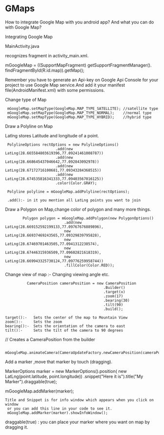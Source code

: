 GMaps
=====
How to integrate Google Map with you android app? 
And what you can do with Google Map?

Integrating Google Map

MainActivity.java

 recognizes fragment in activity_main.xml.

 mGoogleMap = ((SupportMapFragment) getSupportFragmentManager().
				      findFragmentById(R.id.map)).getMap();
				      

Remember you have to generate an Api-key on Google Api Console for your project to use Google Map service.And add it
your manifest file(AndroidManifest.xml) with some permissions.

Change type of Map

     mGoogleMap.setMapType(GoogleMap.MAP_TYPE_SATELLITE); //satellite type
     mGoogleMap.setMapType(GoogleMap.MAP_TYPE_NORMAL);    //normal type
     mGoogleMap.setMapType(GoogleMap.MAP_TYPE_HYBRID);    //hybrid type

Draw a Polyline on Map

Latlng stores Latitude and longitude of a point.

     PolylineOptions rectOptions = new PolylineOptions()
                           .add(new LatLng(28.665584803619396,77.09241461008787))
                           .add(new LatLng(28.668645437046642,77.092843092978)) 
                           .add(new LatLng(28.67172716100681,77.09343284368515))
                           .add(new LatLng(28.674535816341333,77.09403567016125))
                           .color(Color.GRAY); 
                           
     Polyline polyline = mGoogleMap.addPolyline(rectOptions);
     
     .add():- in it you mention all LatLng points you want to join


Draw a Polygon on Map,change color of polygon and many more things.

            Polygon polygon = mGoogleMap.addPolygon(new PolygonOptions()
                               .add(new LatLng(28.669152592199133,77.09767676889896),
                               new LatLng(28.66937469243565,77.09329839795828),
                               new LatLng(28.67469701463505,77.0941312238574),
                               new LatLng(28.67446315936509,77.09602821618319),
                               new LatLng(28.669943325730124,77.09776259958744))
                               .fillColor(Color.RED));
	                        
	        
  Change view of map :- Changing viewing angle etc.

              CameraPosition cameraPosition = new CameraPosition
                                                 .Builder()
                                                 .target(x)
                                                 .zoom(17)
                                                 .bearing(30)
                                                 .tilt(90)
                                                 .build();  
    	   
    target():-   Sets the center of the map to Mountain View
    zoom():-     Sets the zoom
    bearing():-	 Sets the orientation of the camera to east
    tilt():-	 Sets the tilt of the camera to 90 degrees
   
   // Creates a CameraPosition from the builder
   
      mGoogleMap.animateCamera(CameraUpdateFactory.newCameraPosition(cameraPosition));
    			
    			
Add a marker ,move that marker by touch (dragging).

MarkerOptions marker = new MarkerOptions().position(
	                        new LatLng(point.latitude, point.longitude))
	                        .snippet("Here it is").title("My Marker").draggable(true);
	   
mGoogleMap.addMarker(marker);
	   
	   
	Title and Snippet is for info window which appears when you click on window 
	 or you can add this line in your code to see it.
	 mGoogleMap.addMarker(marker).showInfoWindow();
	                        
 draggable(true) : you can place your marker where you want on map by dragging it.

